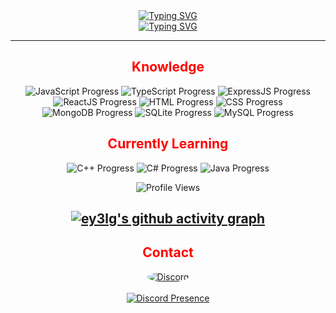<div align="center">
  <div style="display: flex; flex-direction: column; align-items: center;">
    <a href="https://git.io/typing-svg">
      <img src="https://readme-typing-svg.herokuapp.com?font=Architects+Daughter&size=40&pause=1000&color=FF0000&background=47474700&center=true&multiline=true&width=435&lines=Hey!+I'm+ey3lg" alt="Typing SVG">
    </a>
  </div>
  <div style="display: flex; flex-direction: column; align-items: center;">
    <a href="https://git.io/typing-svg">
      <img src="https://readme-typing-svg.herokuapp.com?font=Architects+Daughter&size=35&pause=1000&color=FF0000&background=47474700&center=true&multiline=true&width=435&lines=Back-end+Developer" alt="Typing SVG">
    </a>
  </div>
</div>

---
<div align="center">
<h2 align="center" style="color: #FF0000;">Knowledge</h2>

<p align="center">
  <img src="https://img.shields.io/badge/JavaScript-70%25-red" alt="JavaScript Progress">
  <img src="https://img.shields.io/badge/TypeScript-50%25-red" alt="TypeScript Progress">
  <img src="https://img.shields.io/badge/ExpressJS-50%25-red" alt="ExpressJS Progress">
  <img src="https://img.shields.io/badge/ReactJS-40%25-red" alt="ReactJS Progress">
  <img src="https://img.shields.io/badge/HTML-90%25-red" alt="HTML Progress">
  <img src="https://img.shields.io/badge/CSS-70%25-red" alt="CSS Progress">
  <img src="https://img.shields.io/badge/MongoDB-50%25-red" alt="MongoDB Progress">
  <img src="https://img.shields.io/badge/SQLite-50%25-red" alt="SQLite Progress">
  <img src="https://img.shields.io/badge/MySQL-50%25-red" alt="MySQL Progress">
</p>

<h2 align="center" style="color: #FF0000;">Currently Learning</h2>

<p align="center">
  <img src="https://img.shields.io/badge/C%2B%2B-10%25-red" alt="C++ Progress">
  <img src="https://img.shields.io/badge/C%23-10%25-red" alt="C# Progress">
  <img src="https://img.shields.io/badge/Java-10%25-red" alt="Java Progress">
</p>

<p align="center">
  <img src="https://komarev.com/ghpvc/?username=ey3lg&color=FF0000" alt="Profile Views">
</p>

[![ey3lg's github activity graph](https://github-readme-activity-graph.vercel.app/graph?username=ey3lg&theme=tokyo-night&color=FF0000&line=FF0000&point=FF0000)](https://github.com/ey3lg/github-readme-activity-graph)
---

<div align="center">
  <h2 style="color: #FF0000;">Contact</h2>
  <a href="https://discord.com/users/1048185629885866015" style="margin: 0 10px;">
    <img src="https://img.icons8.com/color/50/000000/discord-logo.png" style="border-radius: 50%;" alt="Discord">
  </a>
  <br><br>
  <a href="https://discord.com/users/1048185629885866015">
    <img src="https://lanyard.cnrad.dev/api/1048185629885866015" alt="Discord Presence">
  </a>
</div>
